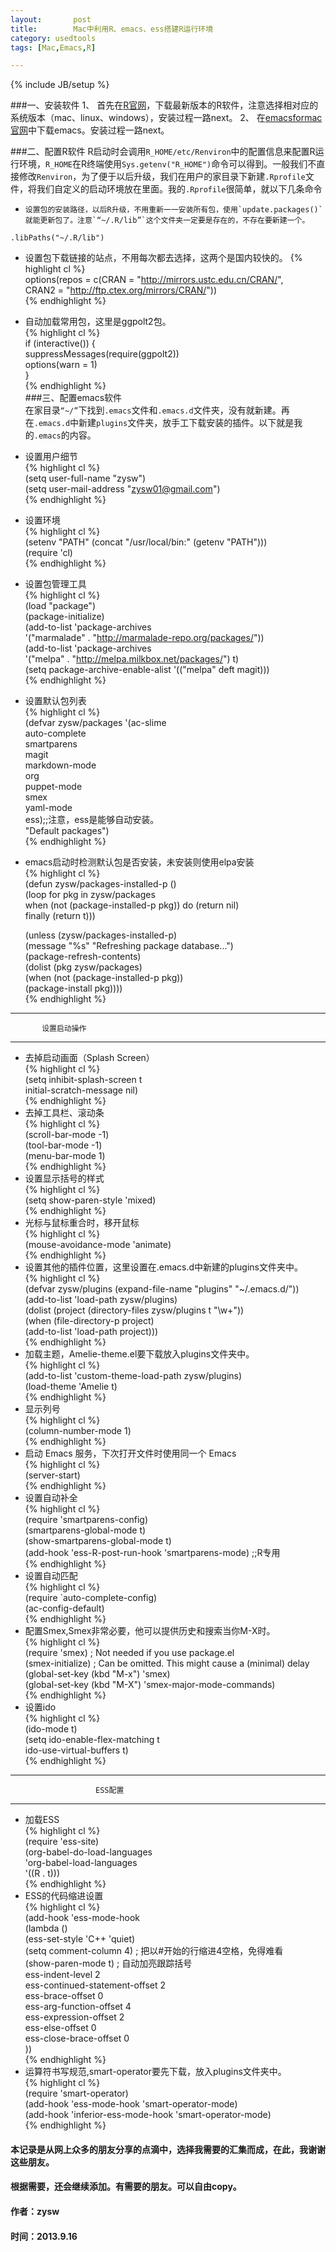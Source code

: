 ```yaml
---
layout:       post
title:        Mac中利用R、emacs、ess搭建R运行环境
category: usedtools
tags: [Mac,Emacs,R]

---
```


{% include JB/setup %}

###一、安装软件
1、 首先在[R官网](http://www.r-project.org/)，下载最新版本的R软件，注意选择相对应的系统版本（mac、linux、windows），安装过程一路next。
2、 在[emacsformac官网](http://emacsformacosx.com/)中下载emacs。安装过程一路next。

###二、配置R软件
R启动时会调用`R_HOME/etc/Renviron`中的配置信息来配置R运行环境，`R_HOME`在R终端使用`Sys.getenv("R_HOME")`命令可以得到。一般我们不直接修改`Renviron`，为了便于以后升级，我们在用户的家目录下新建`.Rprofile`文件，将我们自定义的启动环境放在里面。我的`.Rprofile`很简单，就以下几条命令

*     设置包的安装路径，以后R升级，不用重新一一安装所有包，使用`update.packages()`就能更新包了。注意`“~/.R/lib”`这个文件夹一定要是存在的，不存在要新建一个。
`.libPaths("~/.R/lib")`
* 设置包下载链接的站点，不用每次都去选择，这两个是国内较快的。
{% highlight cl %}            
	options(repos = c(CRAN = "http://mirrors.ustc.edu.cn/CRAN/",       
		              CRAN2 = "http://ftp.ctex.org/mirrors/CRAN/"))        
{% endhighlight %}	    
* 自动加载常用包，这里是ggpolt2包。       
{% highlight cl %}           
	if (interactive()) {        
	suppressMessages(require(ggpolt2))       
	options(warn = 1)      
	}       
{% endhighlight %}      
###三、配置emacs软件          
在家目录`“~/”`下找到`.emacs`文件和`.emacs.d`文件夹，没有就新建。再在`.emacs.d`中新建`plugins`文件夹，放手工下载安装的插件。以下就是我的`.emacs`的内容。    
* 设置用户细节           
{% highlight cl %}            
	(setq user-full-name "zysw")             
	(setq user-mail-address "zysw01@gmail.com")                
{% endhighlight %}               
* 设置环境                    
{% highlight cl %}        
	(setenv "PATH" (concat "/usr/local/bin:" (getenv "PATH")))      
	(require 'cl)       
{% endhighlight %}       
* 设置包管理工具     
{% highlight cl %}       	
	(load "package")       	    
	(package-initialize)    
	(add-to-list 'package-archives       
                '("marmalade" . "http://marmalade-repo.org/packages/"))       
		(add-to-list 'package-archives         
                '("melpa" . "http://melpa.milkbox.net/packages/") t)       
		(setq package-archive-enable-alist '(("melpa" deft magit)))        
{% endhighlight %}    
* 设置默认包列表     
{% highlight cl %}          
	(defvar zysw/packages '(ac-slime     
                          auto-complete     
                          smartparens    
                          magit     
                          markdown-mode       
                          org       
                          puppet-mode      
                          smex         
                          yaml-mode       
			  ess);;注意，ess是能够自动安装。      
		"Default packages")         
{% endhighlight %}         
* emacs启动时检测默认包是否安装，未安装则使用elpa安装       
{% highlight cl %}        
	(defun zysw/packages-installed-p ()          
		(loop for pkg in zysw/packages       
			when (not (package-installed-p pkg)) do (return nil)        
		    finally (return t)))            

   	(unless (zysw/packages-installed-p)      
	        (message "%s" "Refreshing package database...")        
	               (package-refresh-contents)        
		(dolist (pkg zysw/packages)       
		   (when (not (package-installed-p pkg))       
	         (package-install pkg))))          
{% endhighlight %}            
   
------------------------------
           设置启动操作
-----------------------------

* 去掉启动画面（Splash Screen）        
{% highlight cl %}        
	(setq inhibit-splash-screen t        
		initial-scratch-message nil)       
{% endhighlight %}      
* 去掉工具栏、滚动条        
{% highlight cl %}           
	(scroll-bar-mode -1)     
	(tool-bar-mode -1)       
	(menu-bar-mode 1)       
{% endhighlight %}      
* 设置显示括号的样式       
{% highlight cl %}        
	(setq show-paren-style 'mixed)    
{% endhighlight %}       
* 光标与鼠标重合时，移开鼠标    
{% highlight cl %}       
	(mouse-avoidance-mode 'animate)    
{% endhighlight %}     
* 设置其他的插件位置，这里设置在.emacs.d中新建的plugins文件夹中。  
{% highlight cl %}    
	(defvar zysw/plugins  (expand-file-name "plugins" "~/.emacs.d/"))   
	(add-to-list 'load-path  zysw/plugins)   
	(dolist (project (directory-files   zysw/plugins t "\\w+"))     
		(when (file-directory-p project)    
		(add-to-list 'load-path project)))   
{% endhighlight %}    
* 加载主题，Amelie-theme.el要下载放入plugins文件夹中。   
{% highlight cl %}    
	(add-to-list 'custom-theme-load-path zysw/plugins)      
	(load-theme 'Amelie t)       
{% endhighlight %}     
* 显示列号    
{% highlight cl %}      
	(column-number-mode 1)    
{% endhighlight %}    
* 启动 Emacs 服务，下次打开文件时使用同一个 Emacs    
{% highlight cl %}    
	(server-start)      
{% endhighlight %}     
* 设置自动补全      
{% highlight cl %}       
	(require 'smartparens-config)    
	(smartparens-global-mode t)      
	(show-smartparens-global-mode t)      
	(add-hook 'ess-R-post-run-hook 'smartparens-mode) ;;R专用   
{% endhighlight %}    
* 设置自动匹配   
{% highlight cl %}    
	(require `auto-complete-config)   
	(ac-config-default)   
{% endhighlight %}   
* 配置Smex,Smex非常必要，他可以提供历史和搜索当你M-X时。   
{% highlight cl %}   
	(require 'smex) ; Not needed if you use package.el   
	(smex-initialize) ; Can be omitted. This might cause a (minimal) delay   
	(global-set-key (kbd "M-x") 'smex)   
	(global-set-key (kbd "M-X") 'smex-major-mode-commands)    
{% endhighlight %}   
* 设置ido   
{% highlight cl %}    
	(ido-mode t)    
	(setq ido-enable-flex-matching t   
		ido-use-virtual-buffers t)    
{% endhighlight %}   

-------------------------------------------
                       ESS配置
-------------------------------------------

* 加载ESS   
{% highlight cl %}   
	(require 'ess-site)   
	(org-babel-do-load-languages  
	'org-babel-load-languages    
		'((R . t)))    
{% endhighlight %}    
* ESS的代码缩进设置    
{% highlight cl %}    
	(add-hook 'ess-mode-hook    
        (lambda ()    
            (ess-set-style 'C++ 'quiet)    
            (setq comment-column 4) ; 把以#开始的行缩进4空格，免得难看    
            (show-paren-mode t)     ; 自动加亮跟踪括号    
            ess-indent-level 2    
            ess-continued-statement-offset 2    
            ess-brace-offset 0    
            ess-arg-function-offset 4    
            ess-expression-offset 2   
            ess-else-offset 0   
            ess-close-brace-offset 0   
		))   
{% endhighlight %}   
* 运算符书写规范,smart-operator要先下载，放入plugins文件夹中。   
{% highlight cl %}   
	(require 'smart-operator)    
		(add-hook 'ess-mode-hook 'smart-operator-mode)   
			(add-hook 'inferior-ess-mode-hook 'smart-operator-mode)   
{% endhighlight %}   
#### 本记录是从网上众多的朋友分享的点滴中，选择我需要的汇集而成，在此，我谢谢这些朋友。  
#### 根据需要，还会继续添加。有需要的朋友。可以自由copy。   
#### 作者：zysw   
#### 时间：2013.9.16   

